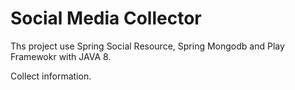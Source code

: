# Social Media Collector

Ths project use Spring Social Resource, Spring Mongodb and Play Framewokr with JAVA 8.
 
 Collect information.
